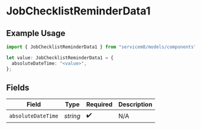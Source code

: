 # JobChecklistReminderData1

## Example Usage

```typescript
import { JobChecklistReminderData1 } from "servicem8/models/components";

let value: JobChecklistReminderData1 = {
  absoluteDateTime: "<value>",
};
```

## Fields

| Field              | Type               | Required           | Description        |
| ------------------ | ------------------ | ------------------ | ------------------ |
| `absoluteDateTime` | *string*           | :heavy_check_mark: | N/A                |